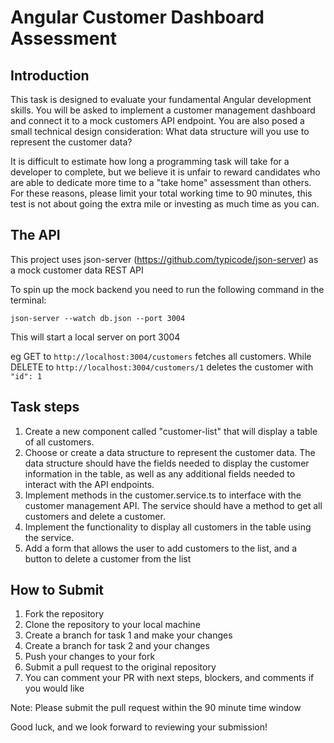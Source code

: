 # Angular Customer Dashboard Assessment

## Introduction

This task is designed to evaluate your fundamental Angular development skills. You will be asked to implement a customer management dashboard and connect it to a mock customers API endpoint. You are also posed a small technical design consideration: What data structure will you use to represent the customer data? 

It is difficult to estimate how long a programming task will take for a developer to complete, but we believe it is unfair to reward candidates who are able to dedicate more time to a "take home" assessment than others. For these reasons, please limit your total working time to 90 minutes, this test is not about going the extra mile or investing as much time as you can.

## The API

This project uses json-server (https://github.com/typicode/json-server) as a mock customer data REST API 

To spin up the mock backend you need to run the following command in the terminal:

`json-server --watch db.json --port 3004`

This will start a local server on port 3004

eg GET to `http://localhost:3004/customers` fetches all customers. While DELETE to `http://localhost:3004/customers/1` deletes the customer with `"id": 1`

## Task steps

1. Create a new component called "customer-list" that will display a table of all customers.
2. Choose or create a data structure to represent the customer data. The data structure should have the fields needed to display the customer information in the table, as well as any additional fields needed to interact with the API endpoints.
3. Implement methods in the customer.service.ts to interface with the customer management API. The service should have a method to get all customers and delete a customer.
4. Implement the functionality to display all customers in the table using the service.
5. Add a form that allows the user to add customers to the list, and a button to delete a customer from the list

## How to Submit

1. Fork the repository
2. Clone the repository to your local machine
3. Create a branch for task 1 and make your changes 
4. Create a branch for task 2 and your changes
4. Push your changes to your fork
5. Submit a pull request to the original repository
6. You can comment your PR with next steps, blockers, and comments if you would like

Note: Please submit the pull request within the 90 minute time window

Good luck, and we look forward to reviewing your submission!